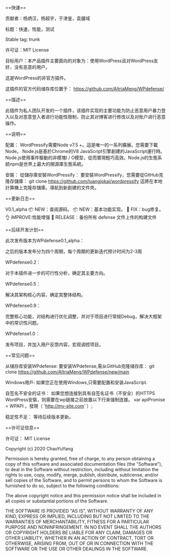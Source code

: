 ==快速==

贡献者：杨炳汉，杨超宇，于津鉴，袁疆域

标题：快速，性能，测试

Stable tag: trunk

许可证：MIT License

目标用户：本产品插件主要面向的对象为：使用WordPress且对WordPress友好，没有恶意的用户。

这是WordPress的非官方插件。

这插件的官方代码储存库位置于：
https://github.com/AltriaMeng/WPdefense/


==描述==

此插件为私人团队开发的一个插件，该插件实现的主要功能为防止恶意用户暴力登入以及对恶意登入者进行功能性限制，防止其对博客进行修改以及对账户进行恶意操作。


==说明==

配置：
  WordPressify需要Node v7.5 +。這是唯一的一系列擴展。您需要下載Node。
    Node.js是基於Chrome的V8 JavaScript引擎創建的JavaScript運行時。Node.js使用事件驅動的非模塊I / O模型，從而實現輕巧高效。Node.js的生態系統npm是世界上最大的開源庫生態系統。

安裝：
  從儲存庫安裝WordPressify：
    要安裝WordPressify，您需要從GitHub克隆存儲庫：
    git clone https://github.com/luangjokaj/wordpressify
    這將在本地計算機上克隆存儲庫。導航到新創建的文件夾。


==更新日志==

V0.1_alpha
  📦 NEW：查阅源码。
  📦 NEW：基本功能实现。
  🐛 FIX：bug修复。
  👌 iMPROVE:性能增强
  🚀 RELEASE：备份所有 defense 文件上传的构建文件
  

==后续开发计划==

此次发布版本为WPdefense0.1_alpha：

  之后的版本发布分为四个周期，每个周期的更新迭代预计时间为2-3周

WPdefense0.2：

  对于本插件进一步的可行性分析，确定其主要方向。

WPdefense0.5：

  解决其架构核心内容，确定其整体结构。

WPdefense0.9：

  完整核心功能，对结构进行优化调整，并对于项目进行常规Debug，解决大框架中的常识性问题。

WPdefense1.0：

  发布项目，并加入用户反馈内容，宏观调控项目。


==常见问题==

从储存库安装WPdefense:
  要安装WPdefense,需从GitHub克隆储存库：
  git clone https://github.com/AltriaMeng/WPdefense/new/main
  
 Windows用戶:
  如果您正在使用Windows,只需要配置和安装JavaScript.
  
自签名不安全的证书：
  如果您想连接到具有自签名证书（不安全）的HTTPS WordPress安裝，则需要在wp链接之前放置以下行来强制连接。
    var  apiPromise  =  WPAPI 。發現（ 'http://my-site.com'  ）;
  
稳定性不足：
  等待后续版本更新。
  

==许可证信息==

  许可证：
  MIT License

  Copyright (c) 2020 ChaoYuYang

  Permission is hereby granted, free of charge, to any person obtaining a copy
  of this software and associated documentation files (the "Software"), to deal
  in the Software without restriction, including without limitation the rights
    to use, copy, modify, merge, publish, distribute, sublicense, and/or sell
  copies of the Software, and to permit persons to whom the Software is
  furnished to do so, subject to the following conditions:
  
  The above copyright notice and this permission notice shall be included in all
  copies or substantial portions of the Software.

  THE SOFTWARE IS PROVIDED "AS IS", WITHOUT WARRANTY OF ANY KIND, EXPRESS OR
  IMPLIED, INCLUDING BUT NOT LIMITED TO THE WARRANTIES OF MERCHANTABILITY,
  FITNESS FOR A PARTICULAR PURPOSE AND NONINFRINGEMENT. IN NO EVENT SHALL THE
  AUTHORS OR COPYRIGHT HOLDERS BE LIABLE FOR ANY CLAIM, DAMAGES OR OTHER
  LIABILITY, WHETHER IN AN ACTION OF CONTRACT, TORT OR OTHERWISE, ARISING FROM,
  OUT OF OR IN CONNECTION WITH THE SOFTWARE OR THE USE OR OTHER DEALINGS IN THE
  SOFTWARE.
